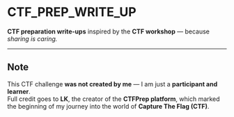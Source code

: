 # CTF_PREP_WRITE_UP

**CTF preparation write-ups** inspired by the **CTF workshop** — because *sharing is caring.*

---

## Note

This CTF challenge **was not created by me** — I am just a **participant and learner**.  
Full credit goes to **LK**, the creator of the **CTFPrep platform**, which marked the beginning of my journey into the world of **Capture The Flag (CTF)**.
